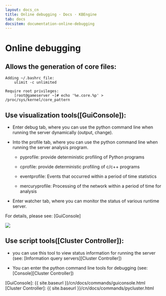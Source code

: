 ```yaml
---
layout: docs_cn
title: Online debugging · Docs · KBEngine
tab: docs
docsitem: documentation-online-debugging
---
```


Online debugging
====================

Allows the generation of core files:
--------------------------------------

	Adding ~/.bashrc file:
		ulimit -c unlimited
	
	Require root privileges:
		[root@gameserver ~]# echo '%e.core.%p' > /proc/sys/kernel/core_pattern


Use visualization tools([GuiConsole]):
--------------------------------------

* Enter debug tab, where you can use the python command line when running the server dynamically (output, change).

* Into the profile tab, where you can use the python command line when running the server analysis program.

	* pyprofile: provide deterministic profiling of Python programs

	* cprofile: provide deterministic profiling of c/c++ programs

	* eventprofile: Events that occurred within a period of time statistics

	* mercuryprofile: Processing of the network within a period of time for analysis

* Enter watcher tab, where you can monitor the status of various runtime server.

For details, please see: [GuiConsole]

<img class="screenshots-img" src="{{ site.baseurl }}/assets/img/screenshots/guiconsole_debug.jpg">

Use script tools([Cluster Controller]):
--------------------------------------

* you can use this tool to view status information for running the server (see: [Information query servers][Cluster Controller])

* You can enter the python command line tools for debugging (see: [Console][Cluster Controller])


[GuiConsole]: {{ site.baseurl }}/cn/docs/commands/guiconsole.html
[Cluster Controller]: {{ site.baseurl }}/cn/docs/commands/pycluster.html